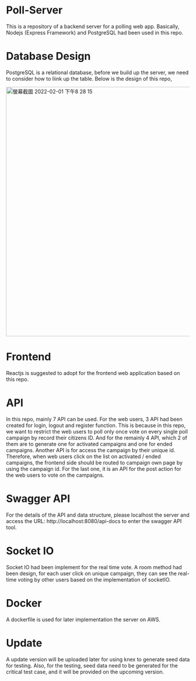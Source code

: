 # Poll-Server
This is a repository of a backend server for a polling web app. Basically, Nodejs (Express Framework) and PostgreSQL had been used in this repo.

# Database Design
PostgreSQL is a relational database, before we build up the server, we need to consider how to liink up the table.
Below is the design of this repo,

<img width="682" alt="螢幕截圖 2022-02-01 下午8 28 15" src="https://user-images.githubusercontent.com/87925464/151968555-f3634454-7171-4a1c-b752-d153b1d3f849.png">

# Frontend
Reactjs is suggested to adopt for the frontend web application based on this repo.

# API
In this repo, mainly 7 API can be used. For the web users, 3 API had been created for login, logout and register function. This is because in this repo, we want to restrict the web users to poll only once vote on every single poll campaign by record their citizens ID.
And for the remainly 4 API, which 2 of them are to generate one for activated campaigns and one for ended campaigns. Another API is for access the campaign by their unique id. Therefore, when web users click on the list on activated / ended campaigns, the frontend side should be routed to campaign own page by using the campaign id. For the last one, it is an API for the post action for the web users to vote on the campaigns.

# Swagger API
For the details of the API and data structure, please localhost the server and access the URL: http://localhost:8080/api-docs to enter the swagger API tool.

# Socket IO
Socket IO had been implement for the real time vote. A room method had been design, for each user click on unique campaign, they can see the real-time voting by other users based on the implementation of socketIO.

# Docker
A dockerfile is used for later implementation the server on AWS.

# Update
A update version will be uploaded later for using knex to generate seed data for testing. Also, for the testing, seed data need to be generated for the critical test case, and it will be provided on the upcoming version.
